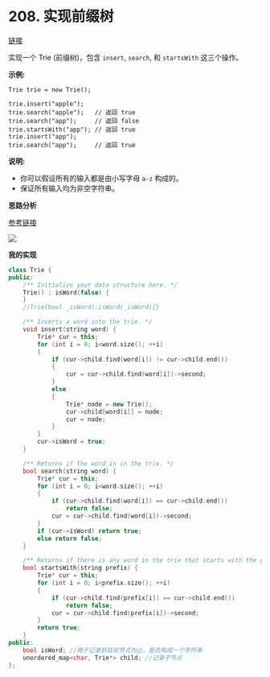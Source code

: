 # 208. 实现前缀树

[链接](https://leetcode-cn.com/problems/implement-trie-prefix-tree/description/)

实现一个 Trie (前缀树)，包含 `insert`, `search`, 和 `startsWith` 这三个操作。

**示例:**

```
Trie trie = new Trie();

trie.insert("apple");
trie.search("apple");   // 返回 true
trie.search("app");     // 返回 false
trie.startsWith("app"); // 返回 true
trie.insert("app");   
trie.search("app");     // 返回 true
```

**说明:**

- 你可以假设所有的输入都是由小写字母 `a-z` 构成的。
- 保证所有输入均为非空字符串。

**思路分析**

[参考链接](https://blog.csdn.net/u013309870/article/details/71081393)

![](https://img-blog.csdn.net/20170502145925107?watermark/2/text/aHR0cDovL2Jsb2cuY3Nkbi5uZXQvdTAxMzMwOTg3MA==/font/5a6L5L2T/fontsize/400/fill/I0JBQkFCMA==/dissolve/70/gravity/SouthEast) 

**我的实现**

```c++
class Trie {
public:
	/** Initialize your data structure here. */
	Trie() : isWord(false) {
	}
	//Trie(bool _isWord):isWord(_isWord){}

	/** Inserts a word into the trie. */
	void insert(string word) {
		Trie* cur = this;
		for (int i = 0; i<word.size(); ++i)
		{
			if (cur->child.find(word[i]) != cur->child.end())
			{
				cur = cur->child.find(word[i])->second;
			}
			else
			{
				Trie* node = new Trie();
				cur->child[word[i]] = node;
				cur = node;
			}
		}
		cur->isWord = true;
	}

	/** Returns if the word is in the trie. */
	bool search(string word) {
		Trie* cur = this;
		for (int i = 0; i<word.size(); ++i)
		{
			if (cur->child.find(word[i]) == cur->child.end())
				return false;
			cur = cur->child.find(word[i])->second;
		}
		if (cur->isWord) return true;
		else return false;
	}

	/** Returns if there is any word in the trie that starts with the given prefix. */
	bool startsWith(string prefix) {
		Trie* cur = this;
		for (int i = 0; i<prefix.size(); ++i)
		{
			if (cur->child.find(prefix[i]) == cur->child.end())
				return false;
			cur = cur->child.find(prefix[i])->second;
		}
		return true;
	}
public:
	bool isWord; //用于记录到目前节点为止，是否构成一个字符串
	unordered_map<char, Trie*> child; //记录子节点
};
```


